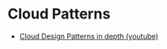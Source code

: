 # Cloud Patterns
* [Cloud Design Patterns in depth (youtube)](https://www.youtube.com/watch?v=cxYHugyNTP0)
